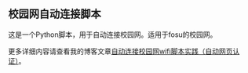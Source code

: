 ## 校园网自动连接脚本
这是一个Python脚本，用于自动连接校园网。适用于fosu的校园网。

更多详细内容请查看我的博客文章[自动连接校园网wifi脚本实践（自动网页认证）](https://aurorp1g.github.io/posts/32f07ba6.html)。